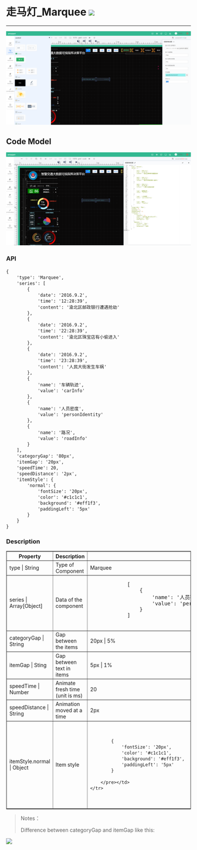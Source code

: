 # 走马灯\_Marquee ![](/assets/Marquee.png)

---

![](/assets/controls/Marquee01.png)

## Code Model

![](/assets/controls/Marquee02.png)

### API

```
{
    'type': 'Marquee',
    'series': [
        {
            'date': '2016.9.2',
            'time': '12:28:39',
            'content': '渝北区邮政银行遭遇抢劫'
        },
        {
            'date': '2016.9.2',
            'time': '22:28:39',
            'content': '渝北区珠宝店有小偷进入'
        },
        {
            'date': '2016.9.2',
            'time': '23:28:39',
            'content': '人民大街发生车祸'
        },
        {
            'name': '车辆轨迹',
            'value': 'carInfo'
        },
        {
            'name': '人员密度',
            'value': 'personIdentity'
        },
        {
            'name': '路况',
            'value': 'roadInfo'
        }
    ],
    'categoryGap': '80px',
    'itemGap': '20px',
    'speedTime': 20,
    'speedDistance': '2px',
    'itemStyle': {
        'normal': {
            'fontSize': '20px',
            'color': '#c1c1c1',
            'background': '#eff1f3',
            'paddingLeft': '5px'
        }
    }
}
```

### Description

<table border="1" >
    <tr>
        <th width="15%"> Property </th>
        <th width="45%"> Description </th>
        <th> Value </th>
    </tr>
    <tr>
        <td>type | String</td>
        <td>Type of Component</td>
        <td>Marquee</td>
    </tr>
    <tr>
        <td>series | Array[Object]</td>
        <td>	Data of the component </td>
        <td> <pre>
            [
                {
                    'name': '人员密度',
                    'value': 'personIdentity', //Uniquely identification of data, unrepeatable
                }
            ]
        </pre> </td>
    </tr>
    <tr>
        <td>categoryGap | String </td>
        <td>Gap between the items </td>
        <td> 20px |  5% </td>
    </tr>
    <tr>
        <td>itemGap | Sting </td>
        <td>Gap between text in items </td>
        <td> 5px |  1% </td>
    </tr>
    <tr>
        <td>speedTime | Number </td>
        <td>Animate fresh time (unit is ms)</td>
        <td> 20 </td>
    </tr>
    <tr>
        <td>speedDistance | String </td>
        <td>Animation moved at a time  </td>
        <td> 2px </td>
    </tr>
    <tr>
        <td>itemStyle.normal | Object</td>
        <td>Item style </td>
        <td><pre>
            
            {
                'fontSize': '20px',  
                'color': '#c1c1c1',  
                'background': '#eff1f3',  
                'paddingLeft': '5px'  
            }

        </pre></td>
    </tr>

</table>

> Notes：
>
> Difference between  categoryGap and itemGap like this:

![](/assets/marquee01.png)

